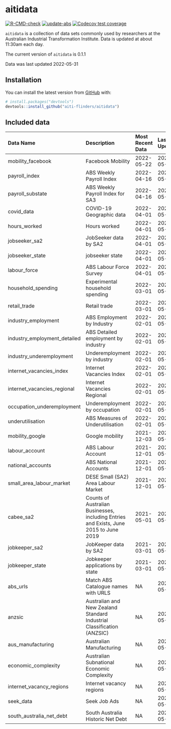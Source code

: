 
<!-- README.md is generated from README.Rmd. Please edit that file -->

# aitidata

<!-- badges: start -->

[![R-CMD-check](https://github.com/aiti-flinders/aitidata/actions/workflows/R-CMD-check.yaml/badge.svg?branch=data_prep)](https://github.com/aiti-flinders/aitidata/actions/workflows/R-CMD-check.yaml)
[![update-abs](https://github.com/aiti-flinders/aitidata/workflows/update-abs/badge.svg)](https://github.com/aiti-flinders/aitidata/actions)
[![Codecov test
coverage](https://codecov.io/gh/aiti-flinders/aitidata/branch/master/graph/badge.svg)](https://app.codecov.io/gh/aiti-flinders/aitidata?branch=master)
<!-- badges: end -->

`aitidata` is a collection of data sets commonly used by researchers at
the Australian Industrial Transformation Institute. Data is updated at
about 11:30am each day.

The current version of `aitidata` is 0.1.1

Data was last updated 2022-05-31

## Installation

You can install the latest version from [GitHub](https://github.com/)
with:

``` r
# install.packages("devtools")
devtools::install_github("aiti-flinders/aitidata")
```

## Included data

| Data Name                      | Description                                                                           | Most Recent Data | Last Updated |
| :----------------------------- | :------------------------------------------------------------------------------------ | :--------------- | :----------- |
| mobility\_facebook             | Facebook Mobility                                                                     | 2022-05-22       | 2022-05-31   |
| payroll\_index                 | ABS Weekly Payroll Index                                                              | 2022-04-16       | 2022-05-31   |
| payroll\_substate              | ABS Weekly Payroll Index for SA3                                                      | 2022-04-16       | 2022-05-31   |
| covid\_data                    | COVID-19 Geographic data                                                              | 2022-04-01       | 2022-05-31   |
| hours\_worked                  | Hours worked                                                                          | 2022-04-01       | 2022-05-31   |
| jobseeker\_sa2                 | JobSeeker data by SA2                                                                 | 2022-04-01       | 2022-05-31   |
| jobseeker\_state               | jobseeker state                                                                       | 2022-04-01       | 2022-05-31   |
| labour\_force                  | ABS Labour Force Survey                                                               | 2022-04-01       | 2022-05-31   |
| household\_spending            | Experimental household spending                                                       | 2022-03-01       | 2022-05-31   |
| retail\_trade                  | Retail trade                                                                          | 2022-03-01       | 2022-05-31   |
| industry\_employment           | ABS Employment by Industry                                                            | 2022-02-01       | 2022-05-31   |
| industry\_employment\_detailed | ABS Detailed employment by industry                                                   | 2022-02-01       | 2022-05-31   |
| industry\_underemployment      | Underemployment by industry                                                           | 2022-02-01       | 2022-05-31   |
| internet\_vacancies\_index     | Internet Vacancies Index                                                              | 2022-02-01       | 2022-05-31   |
| internet\_vacancies\_regional  | Internet Vacancies Regional                                                           | 2022-02-01       | 2022-05-31   |
| occupation\_underemployment    | Underemployment by occupation                                                         | 2022-02-01       | 2022-05-31   |
| underutilisation               | ABS Measures of Underutilisation                                                      | 2022-02-01       | 2022-05-31   |
| mobility\_google               | Google mobility                                                                       | 2021-12-03       | 2022-05-31   |
| labour\_account                | ABS Labour Account                                                                    | 2021-12-01       | 2022-05-31   |
| national\_accounts             | ABS National Accounts                                                                 | 2021-12-01       | 2022-05-31   |
| small\_area\_labour\_market    | DESE Small (SA2) Area Labour Market                                                   | 2021-12-01       | 2022-05-31   |
| cabee\_sa2                     | Counts of Australian Businesses, including Entries and Exists, June 2015 to June 2019 | 2021-05-01       | 2022-05-31   |
| jobkeeper\_sa2                 | JobKeeper data by SA2                                                                 | 2021-03-01       | 2022-05-31   |
| jobkeeper\_state               | Jobkeeper applications by state                                                       | 2021-03-01       | 2022-05-31   |
| abs\_urls                      | Match ABS Catalogue names with URLS                                                   | NA               | 2022-05-31   |
| anzsic                         | Australian and New Zealand Standard Industrial Classification (ANZSIC)                | NA               | 2022-05-31   |
| aus\_manufacturing             | Australian Manufacturing                                                              | NA               | 2022-05-31   |
| economic\_complexity           | Australian Subnational Economic Complexity                                            | NA               | 2022-05-31   |
| internet\_vacancy\_regions     | Internet vacancy regions                                                              | NA               | 2022-05-31   |
| seek\_data                     | Seek Job Ads                                                                          | NA               | 2022-05-31   |
| south\_australia\_net\_debt    | South Australia Historic Net Debt                                                     | NA               | 2022-05-31   |

